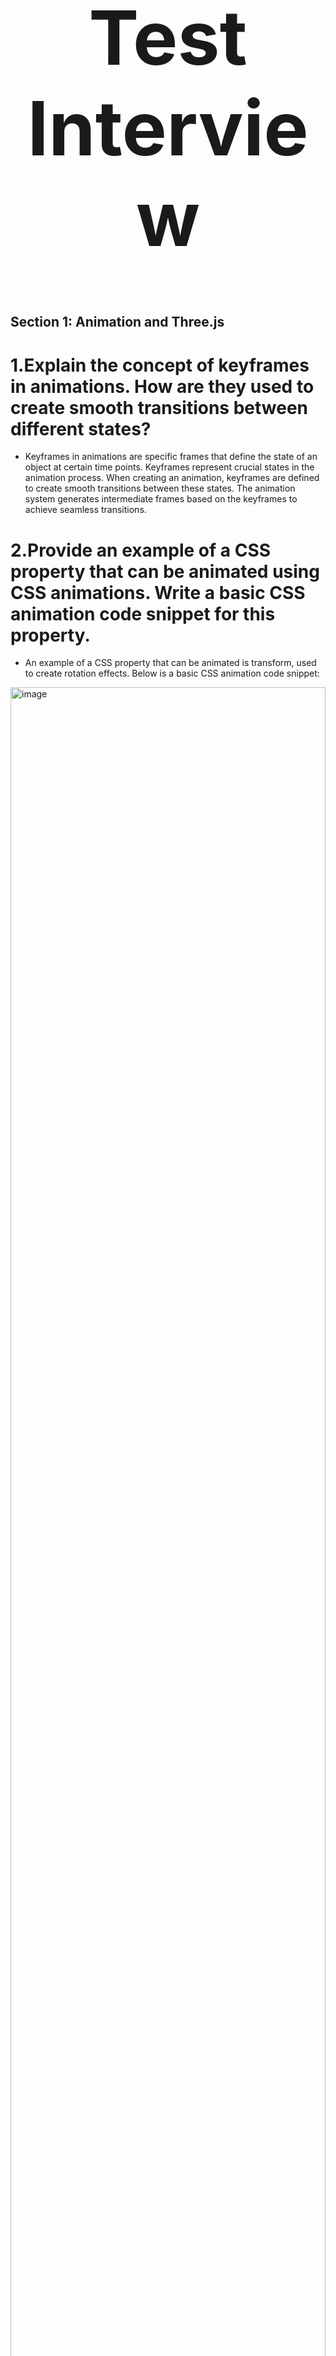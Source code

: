 <h1 align="center" style="font-size: 120px">Test Interview</h1>


## Section 1: Animation and Three.js

# 1.Explain the concept of keyframes in animations. How are they used to create smooth transitions between different states?
- Keyframes in animations are specific frames that define the state of an object at certain time points. Keyframes represent crucial states in the animation process. When creating an animation, keyframes are defined to create smooth transitions between these states. The animation system generates intermediate frames based on the keyframes to achieve seamless transitions.
# 2.Provide an example of a CSS property that can be animated using CSS animations. Write a basic CSS animation code snippet for this property.
- An example of a CSS property that can be animated is transform, used to create rotation effects. Below is a basic CSS animation code snippet:

<img width="100%" alt="image" src="https://github.com/nqcthedev/test-interview-uxpon/assets/80628653/3b848af8-8bae-486d-b4c4-97ea031d5b4e">

